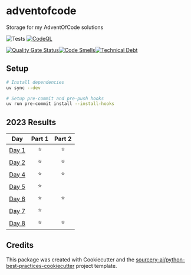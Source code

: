 # adventofcode

Storage for my AdventOfCode solutions

![Tests](https://github.com/darac/adventofcode/workflows/Test/badge.svg)
[![CodeQL](https://github.com/darac/adventofcode/workflows/CodeQL/badge.svg)](https://github.com/darac/adventofcode/security/code-scanning)

[![Quality Gate Status](https://sonarcloud.io/api/project_badges/measure?project=darac_adventofcode&metric=alert_status)](https://sonarcloud.io/summary/new_code?id=darac_adventofcode)[![Code Smells](https://sonarcloud.io/api/project_badges/measure?project=darac_adventofcode&metric=code_smells)](https://sonarcloud.io/summary/new_code?id=darac_adventofcode)[![Technical Debt](https://sonarcloud.io/api/project_badges/measure?project=darac_adventofcode&metric=sqale_index)](https://sonarcloud.io/summary/new_code?id=darac_adventofcode)

## Setup

```sh
# Install dependencies
uv sync --dev

# Setup pre-commit and pre-push hooks
uv run pre-commit install --install-hooks
```

<!--- advent_readme_stars table --->
## 2023 Results

| Day | Part 1 | Part 2 |
| :---: | :---: | :---: |
| [Day 1](https://adventofcode.com/2023/day/1) | ⭐ | ⭐ |
| [Day 2](https://adventofcode.com/2023/day/2) | ⭐ | ⭐ |
| [Day 4](https://adventofcode.com/2023/day/4) | ⭐ | ⭐ |
| [Day 5](https://adventofcode.com/2023/day/5) | ⭐ |   |
| [Day 6](https://adventofcode.com/2023/day/6) | ⭐ | ⭐ |
| [Day 7](https://adventofcode.com/2023/day/7) | ⭐ |   |
| [Day 8](https://adventofcode.com/2023/day/8) | ⭐ | ⭐ |
<!--- advent_readme_stars table --->

## Credits

This package was created with Cookiecutter and the [sourcery-ai/python-best-practices-cookiecutter](https://github.com/sourcery-ai/python-best-practices-cookiecutter) project template.
